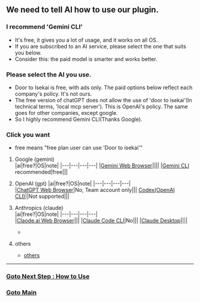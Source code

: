 ## We need to tell AI how to use our plugin.


### I recommend 'Gemini CLI'  
-  It's free, it gives you a lot of usage, and it works on all OS.  
-  If you are subscribed to an AI service, please select the one that suits you below.
-  Consider this: the paid model is smarter and works better.  


### Please select the AI ​​you use.  
- Door to Isekai is free, with ads only. The paid options below reflect each company's policy. It's not ours.
- The free version of chatGPT does not allow the use of 'door to isekai'(In technical terms, 'local mcp server'). This is OpenAI's policy. The same goes for other companies, except google.  
- So I highly recommend Gemini CLI(Thanks Google).  

### Click you want  
- free means "free plan user can use 'Door to isekai'"
1. Google (gemini)  
   |ai|free?|OS|note|
   |---|---|---|---|
   |[Gemini Web Browser]()||||
   |[Gemini CLI]() recommended|free|||
2. OpenAI (gpt)
   |ai|free?|OS|note|
   |---|---|---|---|  
   |[ChatGPT Web Browser]()|No, Team account only|||
   [Codex(OpenAI CLI)]()||Not supported|||
3. Anthropics (claude)  
   |ai|free?|OS|note|
   |---|---|---|---|  
   |[Claode.ai Web Browser]()|||
   |[Claude Code CLI]()|No|||
   |[Claude Desktop]()||||

   - 
5. others
   - [others]()

-----
### [Goto Next Step : How to Use](https://github.com/LSG7/UnrealEngine_AI_Bridge/blob/main/docs/howtouse/howtouse.md)
### [Goto Main](https://github.com/LSG7/UnrealEngine_AI_Bridge/tree/main)
